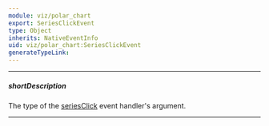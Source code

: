 ```yaml
---
module: viz/polar_chart
export: SeriesClickEvent
type: Object
inherits: NativeEventInfo
uid: viz/polar_chart:SeriesClickEvent
generateTypeLink: 
---
```

---
##### shortDescription
The type of the [seriesClick]({basewidgetpath}/Events/#seriesClick) event handler's argument.

---
<!-- Description goes here -->
